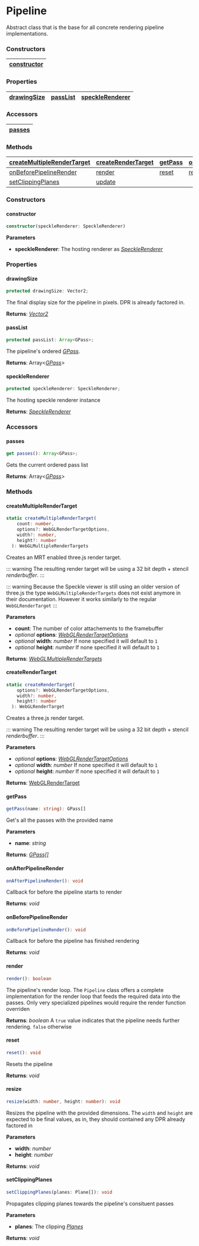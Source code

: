 # Pipeline

Abstract class that is the base for all concrete rendering pipeline implementations.

### <h3>Constructors</h3>
 [constructor](/viewer/rendering-pipeline-api/pipeline-api.md#constructor) |
| :-------------------------------------------------- | 

### <h3>Properties</h3>

| [drawingSize](/viewer/rendering-pipeline-api/pipeline-api.md#drawingsize) | [passList](/viewer/rendering-pipeline-api/pipeline-api.md#passlist) | [speckleRenderer](/viewer/rendering-pipeline-api/pipeline-api.md#specklerenderer) 
| :-------------------------------------------------- | :------------------------------------------------ | :---------------------------- | 


### <h3>Accessors</h3>

| [passes](/viewer/rendering-pipeline-api/pipeline-api.md#passes)
| :------------------------------------------------ | 

### <h3>Methods</h3>

| [createMultipleRenderTarget](/viewer/rendering-pipeline-api/pipeline-api.md#createmultiplerendertarget)                 | [createRenderTarget](/viewer/rendering-pipeline-api/pipeline-api.md#createrendertarget)               | [getPass](/viewer/rendering-pipeline-api/pipeline-api.md#getpass)               | [onAfterPipelineRender](/viewer/rendering-pipeline-api/pipeline-api.md#onafterpipelinerender)           |
| :------------------------------------------------------------ | :------------------------------------------------------ | :------------------------------------------------------ | :-------------------------------------------------------- |
| [onBeforePipelineRender](/viewer/rendering-pipeline-api/pipeline-api.md#onbeforepipelinerender) | [render](/viewer/rendering-pipeline-api/pipeline-api.md#render)             | [reset](/viewer/rendering-pipeline-api/pipeline-api.md#reset)     | [resize](/viewer/rendering-pipeline-api/pipeline-api.md#resize)             |
| [setClippingPlanes](/viewer/rendering-pipeline-api/pipeline-api.md#setclippingplanes)         | [update](/viewer/rendering-pipeline-api/pipeline-api.md#update) 


### <h3>Constructors</h3>

#### <h4>constructor</h4>

```ts
constructor(speckleRenderer: SpeckleRenderer)
```
**Parameters**

- **speckleRenderer**: The hosting renderer as [_SpeckleRenderer_](/viewer/speckle-renderer-api.md)


### <h3>Properties</h3>


#### <b>drawingSize</b>

```ts
protected drawingSize: Vector2;
```

The final display size for the pipeline in pixels. DPR is already factored in.

**Returns**: [_Vector2_](https://threejs.org/docs/index.html?q=vect#api/en/math/Vector2)

#### <b>passList</b>

```ts
protected passList: Array<GPass>;
```

The pipeline's ordered [_GPass_](/viewer/rendering-pipeline-api/g-pass-api.md).

**Returns**: Array<[_GPass_](/viewer/rendering-pipeline-api/g-pass-api.md)>

#### <b>speckleRenderer</b>

```ts
protected speckleRenderer: SpeckleRenderer;
```

The hosting speckle renderer instance 

**Returns**: [_SpeckleRenderer_](/viewer/speckle-renderer-api.md)


### <h3>Accessors</h3>

#### <b>passes</b>

```ts
get passes(): Array<GPass>;
```

Gets the current ordered pass list

**Returns**: Array<[_GPass_](/viewer/rendering-pipeline-api/g-pass-api.md)>



### <h3>Methods</h3>

#### <b>createMultipleRenderTarget</b>

```ts
static createMultipleRenderTarget(
    count: number,
    options?: WebGLRenderTargetOptions,
    width?: number,
    height?: number
  ): WebGLMultipleRenderTargets
```
Creates an MRT enabled three.js render target.

::: warning
The resulting render target will be using a 32 bit depth + stencil _renderbuffer_.
:::

::: warning
Because the Speckle viewer is still using an older version of three.js the type `WebGLMultipleRenderTargets` does not exist anymore in their documentation. However it works similarly to the regular `WebGLRenderTarget`
:::

**Parameters**

- **count**: The number of color attachements to the framebuffer
- _optional_ **options**: [_WebGLRenderTargetOptions_](https://threejs.org/docs/index.html?q=webgl#api/en/renderers/WebGLRenderTarget)
- _optional_ **width**: _number_ If none specified it will default to `1`
- _optional_ **height**: _number_ If none specified it will default to `1`


**Returns**: [_WebGLMultipleRenderTargets_](https://threejs.org/docs/index.html?q=webgl#api/en/renderers/WebGLRenderTarget)

#### <b>createRenderTarget</b>

```ts
static createRenderTarget(
    options?: WebGLRenderTargetOptions,
    width?: number,
    height?: number
  ): WebGLRenderTarget
```
Creates a three.js render target.

::: warning
The resulting render target will be using a 32 bit depth + stencil _renderbuffer_.
:::

**Parameters**

- _optional_ **options**: [_WebGLRenderTargetOptions_](https://threejs.org/docs/index.html?q=webgl#api/en/renderers/WebGLRenderTarget)
- _optional_ **width**: _number_ If none specified it will default to `1`
- _optional_ **height**: _number_ If none specified it will default to `1`


**Returns**: [WebGLRenderTarget](https://threejs.org/docs/index.html?q=webgl#api/en/renderers/WebGLRenderTarget)

#### <b>getPass</b>

```ts
getPass(name: string): GPass[]
```

Get's all the passes with the provided name

**Parameters**

- **name**: _string_

**Returns**: [_GPass[]_](/viewer/rendering-pipeline-api/g-pass-api.md)


#### <b>onAfterPipelineRender</b>

```ts
onAfterPipelineRender(): void 
```

Callback for before the pipeline starts to render

**Returns**: _void_

#### <b>onBeforePipelineRender</b>

```ts
onBeforePipelineRender(): void
```

Callback for before the pipeline has finished rendering

**Returns**: _void_


#### <b>render</b>

```ts
render(): boolean
```

The pipeline's render loop. The `Pipeline` class offers a complete implementation for the render loop that feeds the required data into the passes. Only very specialized pipelines would require the render function overriden

**Returns**: _boolean_ A `true` value indicates that the pipeline needs further rendering. `false` otherwise

#### <b>reset</b>

```ts
reset(): void
```
Resets the pipeline

**Returns**: _void_

#### <b>resize</b>

```ts
resize(width: number, height: number): void
```
Resizes the pipeline with the provided dimensions. The `width` and `height` are expected to be final values, as in, they should contained any DPR already factored in

**Parameters**

- **width**: _number_
- **height**: _number_

**Returns**: _void_

#### <b>setClippingPlanes</b>

```ts
setClippingPlanes(planes: Plane[]): void
```

Propagates clipping planes towards the pipeline's consituent passes

**Parameters**

- **planes**: The clipping [_Planes_](https://threejs.org/docs/index.html?q=plane#api/en/math/Plane)

**Returns**: _void_


